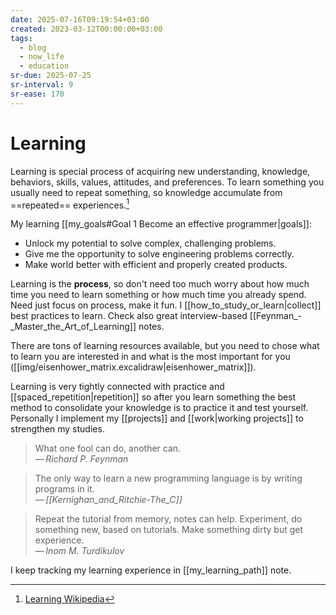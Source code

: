 ```yaml
---
date: 2025-07-16T09:19:54+03:00
created: 2023-03-12T00:00:00+03:00
tags:
  - blog
  - now_life
  - education
sr-due: 2025-07-25
sr-interval: 9
sr-ease: 170
---
```


# Learning

Learning is special process of acquiring new understanding, knowledge, behaviors, skills, values, attitudes, and preferences. To learn something you usually need to repeat something, so knowledge accumulate from ==repeated== experiences.[^1]

My learning [[my_goals#Goal 1 Become an effective programmer|goals]]:

- Unlock my potential to solve complex, challenging problems.
- Give me the opportunity to solve engineering problems correctly.
- Make world better with efficient and properly created products.

Learning is the **process**, so don't need too much worry about how much time you need to learn something or how much time you already spend. Need just focus on process, make it fun. I [[how_to_study_or_learn|collect]] best practices to learn. Check also great interview-based [[Feynman_-_Master_the_Art_of_Learning]] notes.

There are tons of learning resources available, but you need to chose what to learn you are interested in and what is the most important for you ([[img/eisenhower_matrix.excalidraw|eisenhower_matrix]]).

Learning is very tightly connected with practice and [[spaced_repetition|repetition]] so after you learn something the best method to consolidate your knowledge is to practice it and test yourself. Personally I implement my [[projects]] and [[work|working projects]] to strengthen my studies.

> What one fool can do, another can.\
> — <cite>Richard P. Feynman</cite>

> The only way to learn a new programming language is by writing programs in it.\
> — <cite>[[Kernighan_and_Ritchie-The_C]]</cite>

> Repeat the tutorial from memory, notes can help. Experiment, do something new, based on tutorials. Make something dirty but get experience.\
> — <cite>Inom M. Turdikulov</cite>

I keep tracking my learning experience in [[my_learning_path]] note.

[^1]: [Learning Wikipedia](https://en.wikipedia.org/wiki/Learning)
